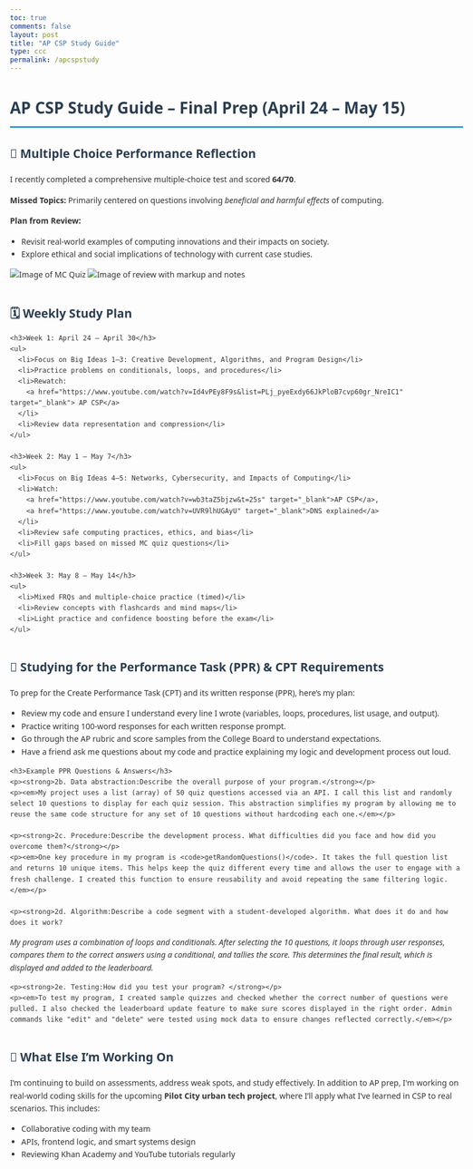 ```yaml
---
toc: true
comments: false
layout: post
title: "AP CSP Study Guide"
type: ccc
permalink: /apcspstudy
---
```

<html lang="en">
<head>
  <meta charset="UTF-8">
  <title>AP CSP Study Guide – Final Prep (April 24 – May 15)</title>
  <style>
    body {
      font-family: 'Segoe UI', sans-serif;
      line-height: 1.6;
      max-width: 800px;
      margin: 40px auto;
      padding: 0 20px;
      color: #333;
    }
    h1, h2 {
      color: #2c3e50;
    }
    h1 {
      border-bottom: 3px solid #3498db;
      padding-bottom: 10px;
    }
    ul {
      padding-left: 20px;
    }
    .section {
      margin-bottom: 40px;
    }
    .image-placeholder {
      margin: 10px 0;
      font-style: italic;
      color: #888;
    }
    a {
      color: #2980b9;
      text-decoration: none;
    }
    a:hover {
      text-decoration: underline;
    }
  </style>
</head>
<body>

  <h1>AP CSP Study Guide – Final Prep (April 24 – May 15)</h1>

  <div class="section">
    <h2>🎯 Multiple Choice Performance Reflection</h2>
    <p>I recently completed a comprehensive multiple-choice test and scored <strong>64/70</strong>.</p>
    <p><strong>Missed Topics:</strong> Primarily centered on questions involving <em>beneficial and harmful effects</em> of computing.</p>
    <p><strong>Plan from Review:</strong></p>
    <ul>
      <li>Revisit real-world examples of computing innovations and their impacts on society.</li>
      <li>Explore ethical and social implications of technology with current case studies.</li>
    </ul>
    <img src="images/Screenshot 2025-04-24 at 12.07.53 AM.png" alt="Image of MC Quiz">
    <img src="images/Screenshot 2025-04-24 at 12.20.02 AM.png" alt="Image of review with markup and notes">
  </div>

  <div class="section">
    <h2>🗓️ Weekly Study Plan</h2>

    <h3>Week 1: April 24 – April 30</h3>
    <ul>
      <li>Focus on Big Ideas 1–3: Creative Development, Algorithms, and Program Design</li>
      <li>Practice problems on conditionals, loops, and procedures</li>
      <li>Rewatch:
        <a href="https://www.youtube.com/watch?v=Id4vPEy8F9s&list=PLj_pyeExdy66JkPloB7cvp60gr_NreIC1" target="_blank"> AP CSP</a>
      </li>
      <li>Review data representation and compression</li>
    </ul>

    <h3>Week 2: May 1 – May 7</h3>
    <ul>
      <li>Focus on Big Ideas 4–5: Networks, Cybersecurity, and Impacts of Computing</li>
      <li>Watch:
        <a href="https://www.youtube.com/watch?v=wb3taZ5bjzw&t=25s" target="_blank">AP CSP</a>,
        <a href="https://www.youtube.com/watch?v=UVR9lhUGAyU" target="_blank">DNS explained</a>
      </li>
      <li>Review safe computing practices, ethics, and bias</li>
      <li>Fill gaps based on missed MC quiz questions</li>
    </ul>

    <h3>Week 3: May 8 – May 14</h3>
    <ul>
      <li>Mixed FRQs and multiple-choice practice (timed)</li>
      <li>Review concepts with flashcards and mind maps</li>
      <li>Light practice and confidence boosting before the exam</li>
    </ul>
  </div>

  <div class="section">
    <h2>🧠 Studying for the Performance Task (PPR) & CPT Requirements</h2>
    <p>To prep for the Create Performance Task (CPT) and its written response (PPR), here’s my plan:</p>
    <ul>
      <li>Review my code and ensure I understand every line I wrote (variables, loops, procedures, list usage, and output).</li>
      <li>Practice writing 100-word responses for each written response prompt.</li>
      <li>Go through the AP rubric and score samples from the College Board to understand expectations.</li>
      <li>Have a friend ask me questions about my code and practice explaining my logic and development process out loud.</li>
    </ul>

    <h3>Example PPR Questions & Answers</h3>
    <p><strong>2b. Data abstraction:Describe the overall purpose of your program.</strong></p>
    <p><em>My project uses a list (array) of 50 quiz questions accessed via an API. I call this list and randomly select 10 questions to display for each quiz session. This abstraction simplifies my program by allowing me to reuse the same code structure for any set of 10 questions without hardcoding each one.</em></p>

    <p><strong>2c. Procedure:Describe the development process. What difficulties did you face and how did you overcome them?</strong></p>
    <p><em>One key procedure in my program is <code>getRandomQuestions()</code>. It takes the full question list and returns 10 unique items. This helps keep the quiz different every time and allows the user to engage with a fresh challenge. I created this function to ensure reusability and avoid repeating the same filtering logic.</em></p>

    <p><strong>2d. Algorithm:Describe a code segment with a student-developed algorithm. What does it do and how does it work?
</strong></p>
    <p><em>My program uses a combination of loops and conditionals. After selecting the 10 questions, it loops through user responses, compares them to the correct answers using a conditional, and tallies the score. This determines the final result, which is displayed and added to the leaderboard.</em></p>

    <p><strong>2e. Testing:How did you test your program? </strong></p>
    <p><em>To test my program, I created sample quizzes and checked whether the correct number of questions were pulled. I also checked the leaderboard update feature to make sure scores displayed in the right order. Admin commands like "edit" and "delete" were tested using mock data to ensure changes reflected correctly.</em></p>
  </div>

  <div class="section">
    <h2>🎉 What Else I’m Working On</h2>
    <p>I’m continuing to build on assessments, address weak spots, and study effectively. In addition to AP prep, I'm working on real-world coding skills for the upcoming <strong>Pilot City urban tech project</strong>, where I’ll apply what I’ve learned in CSP to real scenarios. This includes:</p>
    <ul>
      <li>Collaborative coding with my team</li>
      <li>APIs, frontend logic, and smart systems design</li>
      <li>Reviewing Khan Academy and YouTube tutorials regularly</li>
    </ul>
  </div>

</body>
</html>